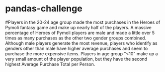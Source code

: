 # pandas-challenge
#Players in the 20-24 age group made the most purchases in the Heroes of Pymoli fantasy game and make up nearly half of the players. A massive percentage of Heroes of Pymoli players are male and made a little over 5 times as many purchases as the other two gender groups combined. Although male players generate the most revenue, players who identify as genders other than male have higher average purchases and seem to purchase the more expensive items. Players in age group "<10" make up a very small amount of the player population, but they have the second highest Average Purchase Total per Person.
